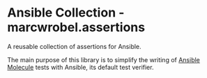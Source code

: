 # Ansible Collection - marcwrobel.assertions

A reusable collection of assertions for Ansible.

The main purpose of this library is to simplify the writing of [Ansible Molecule](https://github.com/ansible-community/molecule)
tests with Ansible, its default test verifier.
